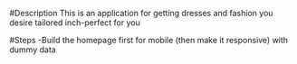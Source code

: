 #Description
This is an application for getting dresses and fashion you desire tailored inch-perfect for you

#Steps
-Build the homepage first for mobile (then make it responsive) with dummy data